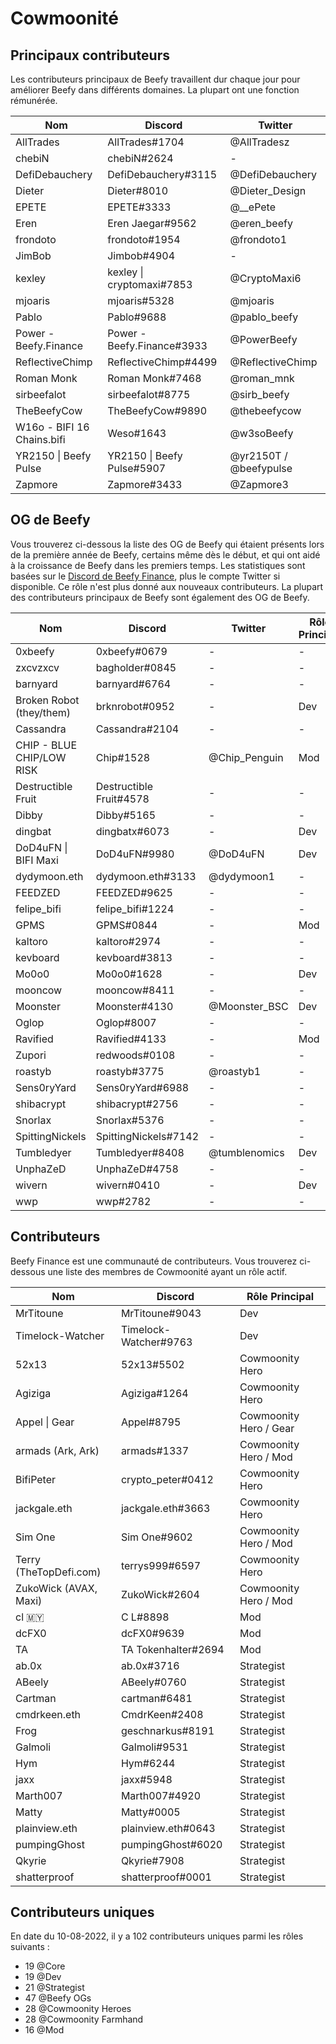 # Cowmoonité

## Principaux contributeurs

Les contributeurs principaux de Beefy travaillent dur chaque jour pour améliorer Beefy dans différents domaines. La plupart ont une fonction rémunérée.

| Nom                        | Discord                    | Twitter                |
| -------------------------- | -------------------------- | ---------------------- |
| AllTrades                  | AllTrades#1704             | @AllTradesz            |
| chebiN                     | chebiN#2624                | -                      |
| DefiDebauchery             | DefiDebauchery#3115        | @DefiDebauchery        |
| Dieter                     | Dieter#8010                | @Dieter\_Design        |
| EPETE                      | EPETE#3333                 | @\_\_ePete             |
| Eren                       | Eren Jaegar#9562           | @eren\_beefy           |
| frondoto                   | frondoto#1954              | @frondoto1             |
| JimBob                     | Jimbob#4904                | -                      |
| kexley                     | kexley \| cryptomaxi#7853  | @CryptoMaxi6           |
| mjoaris                    | mjoaris#5328               | @mjoaris               |
| Pablo                      | Pablo#9688                 | @pablo\_beefy          |
| Power - Beefy.Finance      | Power - Beefy.Finance#3933 | @PowerBeefy            |
| ReflectiveChimp            | ReflectiveChimp#4499       | @ReflectiveChimp       |
| Roman Monk                 | Roman Monk#7468            | @roman\_mnk            |
| sirbeefalot                | sirbeefalot#8775           | @sirb\_beefy           |
| TheBeefyCow                | TheBeefyCow#9890           | @thebeefycow           |
| W16o - BIFI 16 Chains.bifi | Weso#1643                  | @w3soBeefy             |
| YR2150 \| Beefy Pulse      | YR2150 \| Beefy Pulse#5907 | @yr2150T / @beefypulse |
| Zapmore                    | Zapmore#3433               | @Zapmore3              |

## OG de Beefy

Vous trouverez ci-dessous la liste des OG de Beefy qui étaient présents lors de la première année de Beefy, certains même dès le début, et qui ont aidé à la croissance de Beefy dans les premiers temps. Les statistiques sont basées sur le [Discord de Beefy Finance](https://discord.gg/yq8wfHd), plus le compte Twitter si disponible. Ce rôle n'est plus donné aux nouveaux contributeurs. La plupart des contributeurs principaux de Beefy sont également des OG de Beefy.


| Nom                       | Discord                 | Twitter        | Rôle Principal |
| ------------------------- | ----------------------- | -------------- | ------------ |
| 0xbeefy                   | 0xbeefy#0679            | -              | -            |
| zxcvzxcv                  | bagholder#0845          | -              | -            |
| barnyard                  | barnyard#6764           | -              | -            |
| Broken Robot (they/them)  | brknrobot#0952          | -              | Dev          |
| Cassandra                 | Cassandra#2104          | -              | -            |
| CHIP - BLUE CHIP/LOW RISK | Chip#1528               | @Chip\_Penguin | Mod          |
| Destructible Fruit        | Destructible Fruit#4578 | -              | -            |
| Dibby                     | Dibby#5165              | -              | -            |
| dingbat                   | dingbatx#6073           | -              | Dev          |
| DoD4uFN \| BIFI Maxi      | DoD4uFN#9980            | @DoD4uFN       | Dev          |
| dydymoon.eth              | dydymoon.eth#3133       | @dydymoon1     | -            |
| FEEDZED                   | FEEDZED#9625            | -              | -            |
| felipe\_bifi              | felipe\_bifi#1224       | -              | -            |
| GPMS                      | GPMS#0844               | -              | Mod          |
| kaltoro                   | kaltoro#2974            | -              | -            |
| kevboard                  | kevboard#3813           | -              | -            |
| Mo0o0                     | Mo0o0#1628              | -              | Dev          |
| mooncow                   | mooncow#8411            | -              | -            |
| Moonster                  | Moonster#4130           | @Moonster\_BSC | Dev          |
| Oglop                     | Oglop#8007              | -              | -            |
| Ravified                  | Ravified#4133           | -              | Mod          |
| Zupori                    | redwoods#0108           | -              | -            |
| roastyb                   | roastyb#3775            | @roastyb1      | -            |
| Sens0ryYard               | Sens0ryYard#6988        | -              | -            |
| shibacrypt                | shibacrypt#2756         | -              | -            |
| Snorlax                   | Snorlax#5376            | -              | -            |
| SpittingNickels           | SpittingNickels#7142    | -              | -            |
| Tumbledyer                | Tumbledyer#8408         | @tumblenomics  | Dev          |
| UnphaZeD                  | UnphaZeD#4758           | -              | -            |
| wivern                    | wivern#0410             | -              | Dev          |
| wwp                       | wwp#2782                | -              | -            |

## Contributeurs

Beefy Finance est une communauté de contributeurs. Vous trouverez ci-dessous une liste des membres de Cowmoonité ayant un rôle actif.

| Nom                    | Discord               | Rôle Principal          |
| ---------------------- | --------------------- | ---------------------- |
| MrTitoune              | MrTitoune#9043        | Dev                    |
| Timelock-Watcher       | Timelock-Watcher#9763 | Dev                    |
| 52x13                  | 52x13#5502            | Cowmoonity Hero        |
| Agiziga                | Agiziga#1264          | Cowmoonity Hero        |
| Appel \| Gear          | Appel#8795            | Cowmoonity Hero / Gear |
| armads (Ark, Ark)      | armads#1337           | Cowmoonity Hero / Mod  |
| BifiPeter              | crypto\_peter#0412    | Cowmoonity Hero        |
| jackgale.eth           | jackgale.eth#3663     | Cowmoonity Hero        |
| Sim One                | Sim One#9602          | Cowmoonity Hero / Mod  |
| Terry (TheTopDefi.com) | terrys999#6597        | Cowmoonity Hero        |
| ZukoWick (AVAX, Maxi)  | ZukoWick#2604         | Cowmoonity Hero / Mod  |
| cl 🇲🇾                | C L#8898              | Mod                    |
| dcFX0                  | dcFX0#9639            | Mod                    |
| TA                     | TA Tokenhalter#2694   | Mod                    |
| ab.0x                  | ab.0x#3716            | Strategist             |
| ABeely                 | ABeely#0760           | Strategist             |
| Cartman                | cartman#6481          | Strategist             |
| cmdrkeen.eth           | CmdrKeen#2408         | Strategist             |
| Frog                   | geschnarkus#8191      | Strategist             |
| Galmoli                | Galmoli#9531          | Strategist             |
| Hym                    | Hym#6244              | Strategist             |
| jaxx                   | jaxx#5948             | Strategist             |
| Marth007               | Marth007#4920         | Strategist             |
| Matty                  | Matty#0005            | Strategist             |
| plainview.eth          | plainview.eth#0643    | Strategist             |
| pumpingGhost           | pumpingGhost#6020     | Strategist             |
| Qkyrie                 | Qkyrie#7908           | Strategist             |
| shatterproof           | shatterproof#0001     | Strategist             |

## Contributeurs uniques

En date du 10-08-2022, il y a 102 contributeurs uniques parmi les rôles suivants :

* 19 @Core
* 19 @Dev
* 21 @Strategist
* 47 @Beefy OGs
* 28 @Cowmoonity Heroes
* 28 @Cowmoonity Farmhand
* 16 @Mod
